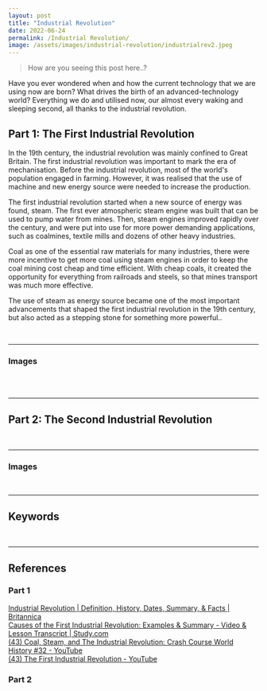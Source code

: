 ```yaml
---
layout: post
title: "Industrial Revolution"
date: 2022-06-24
permalink: /Industrial Revolution/
image: /assets/images/industrial-revolution/industrialrev2.jpeg
---
```


> How are you seeing this post here..?

Have you ever wondered when and how the current technology that we are using now are born? What drives the birth of an advanced-technology world? Everything we do and utilised now, our almost every waking and sleeping second, all thanks to the industrial revolution.

<!--more-->

## Part 1: The First Industrial Revolution

In the 19th century, the industrial revolution was mainly confined to Great Britain. The first industrial revolution was important to mark the era of mechanisation. Before the industrial revolution, most of the world's population engaged in farming. However, it was realised that the use of machine and new energy source were needed to increase the production. 

The first industrial revolution started when a new source of energy was found, steam. The first ever atmospheric steam engine was built that can be used to pump water from mines. Then, steam engines improved rapidly over the century, and were put into use for more power demanding applications, such as coalmines, textile mills and dozens of other heavy industries.

Coal as one of the essential raw materials for many industries, there were more incentive to get more coal using steam engines in order to keep the coal mining cost cheap and time efficient. With cheap coals, it created the opportunity for everything from railroads and steels, so that mines transport was much more effective.

The use of steam as energy source became one of the most important advancements that shaped the first industrial revolution in the 19th century, but also acted as a stepping stone for something more powerful..


<br>
<!--Images-->

---

<h3 id="image1">Images</h3>
<div class="row">
	<div class="column">
		<img src="/iwonder/assets/images/industrial-revolution/industrialrev1.jpeg" alt="">
	</div>
</div>

<br>
<br>
<hr>

## Part 2: The Second Industrial Revolution

<br>

<!--Images-->

---

<h3 id="image2">Images</h3>
<div class="row">
	<div class="column">
		<img src="/iwonder/assets/images/" alt="">
	</div>
</div>

<br>
<!--Keywords-->

---

## Keywords

<br>
<!--References-->

---

## References
### Part 1
[Industrial Revolution | Definition, History, Dates, Summary, & Facts | Britannica](https://www.britannica.com/event/Industrial-Revolution)
\
[Causes of the First Industrial Revolution: Examples & Summary - Video & Lesson Transcript | Study.com](https://study.com/academy/lesson/causes-of-the-first-industrial-revolution.html)
\
[(43) Coal, Steam, and The Industrial Revolution: Crash Course World History #32 - YouTube](https://www.youtube.com/watch?v=zhL5DCizj5c&t=97s)
\
[(43) The First Industrial Revolution - YouTube](https://www.youtube.com/watch?v=4ywMMZg9clE)

### Part 2